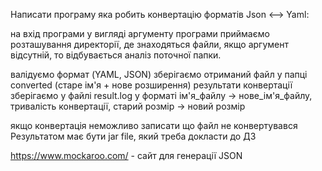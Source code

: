Написати програму яка робить конвертацію форматів Json <--> Yaml:

на вхід програми у вигляді аргументу програми приймаємо розташування директорії, де знаходяться файли, якщо аргумент відсутній, то відбувається аналіз поточної папки.

валідуємо формат (YAML, JSON)
зберігаємо отриманий файл у папці converted (старе ім'я + нове розширення)
результати конвертації зберігаємо у файлі result.log у форматі
ім'я_файлу -> нове_ім'я_файлу, тривалість конвертації, старий розмір -> новий розмір

якщо конвертація неможливо записати що файл не конвертувався
Результатом має бути jar file, який треба докласти до ДЗ

https://www.mockaroo.com/ - сайт для генерації JSON
